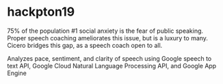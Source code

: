 # hackpton19
75% of the population #1 social anxiety is the fear of public speaking. Proper speech coaching ameliorates this issue, but is a luxury to many. Cicero bridges this gap, as a speech coach open to all.

Analyzes pace, sentiment, and clarity of speech using Google speech to text API, Google Cloud Natural Language Processing API, and Google App Engine 
